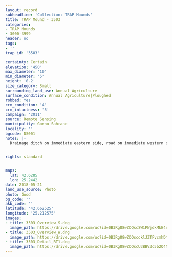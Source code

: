 ```yaml
---
layout: record
subheadline: 'Collection: TRAP Mounds'
title: TRAP Mound - 3503
categories:
- TRAP Mounds
- 3000-3999
header: no
tags:
- ''
trap_id: '3503'

certainty: Certain
elevation: '450'
max_diameter: '10'
min_diameter: '5'
height: '0.2'
size_category: Small
surrounding_land_use: Annual Agriculture
surface_condition: Annual Agriculture|Ploughed
robbed: Yes
crm_condition: '4'
crm_intactness: '5'
campaign: '2011'
source: Remote Sensing
municipality: Gorno Sahrane
locality: ''
bgcode: DS001
notes: |-
  Drainage ditch on immediate eastern side, road on immediate western side and old robbers' trench on south side of mound.


rights: standard


maps:
  lat: 42.6285
  lon: 25.2442
date: 2018-05-21
land_use_source: Photo
photo: Good
bg_code: ''
akb_code: ''
latitude: '42.662525'
longitude: '25.212575'
images:
- title: 3503_Overview_S.dng
  image_path: https://drive.google.com/uc?id=0B3Rg88wZDQscSW1PWjdkMkE4eDA
- title: 3503_Overview_W.dng
  image_path: https://drive.google.com/uc?id=0B3Rg88wZDQscdklJZTFvcmhDY2M
- title: 3503_Detail_RT1.dng
  image_path: https://drive.google.com/uc?id=0B3Rg88wZDQscU3BBV3c5b2Q4Njg
---
```

